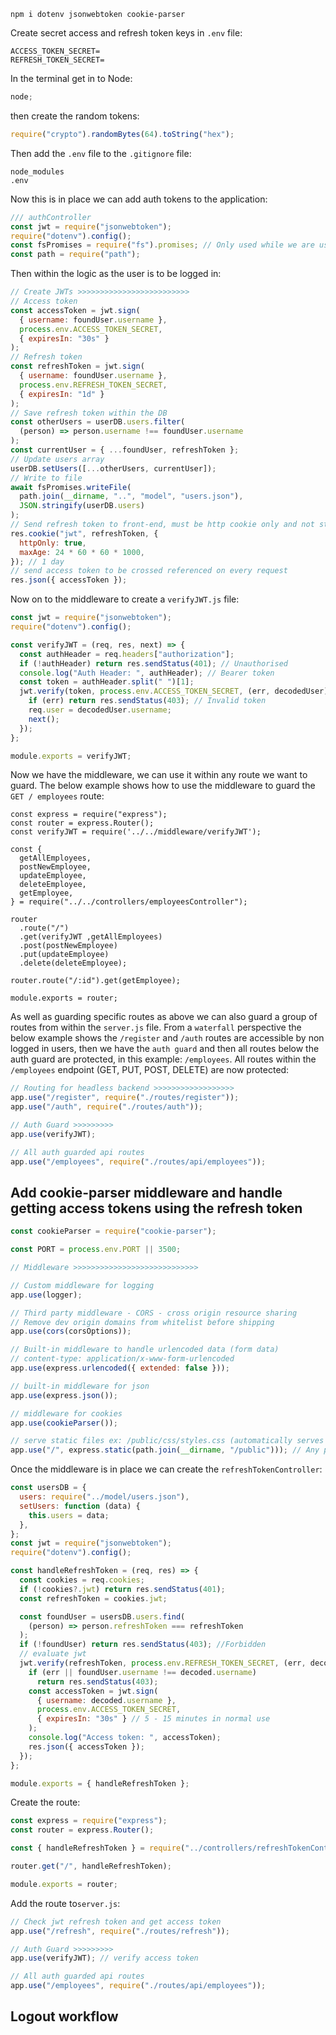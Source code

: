 ```
npm i dotenv jsonwebtoken cookie-parser
```

Create secret access and refresh token keys in `.env` file:

```
ACCESS_TOKEN_SECRET=
REFRESH_TOKEN_SECRET=
```

In the terminal get in to Node:

```js
node;
```

then create the random tokens:

```js
require("crypto").randomBytes(64).toString("hex");
```

Then add the `.env` file to the `.gitignore` file:

```
node_modules
.env
```

Now this is in place we can add auth tokens to the application:

```js
/// authController
const jwt = require("jsonwebtoken");
require("dotenv").config();
const fsPromises = require("fs").promises; // Only used while we are using a file as a proxy db
const path = require("path");
```

Then within the logic as the user is to be logged in:

```js
// Create JWTs >>>>>>>>>>>>>>>>>>>>>>>>>
// Access token
const accessToken = jwt.sign(
  { username: foundUser.username },
  process.env.ACCESS_TOKEN_SECRET,
  { expiresIn: "30s" }
);
// Refresh token
const refreshToken = jwt.sign(
  { username: foundUser.username },
  process.env.REFRESH_TOKEN_SECRET,
  { expiresIn: "1d" }
);
// Save refresh token within the DB
const otherUsers = userDB.users.filter(
  (person) => person.username !== foundUser.username
);
const currentUser = { ...foundUser, refreshToken };
// Update users array
userDB.setUsers([...otherUsers, currentUser]);
// Write to file
await fsPromises.writeFile(
  path.join(__dirname, "..", "model", "users.json"),
  JSON.stringify(userDB.users)
);
// Send refresh token to front-end, must be http cookie only and not stored in local storage
res.cookie("jwt", refreshToken, {
  httpOnly: true,
  maxAge: 24 * 60 * 60 * 1000,
}); // 1 day
// send access token to be crossed referenced on every request
res.json({ accessToken });
```

Now on to the middleware to create a `verifyJWT.js` file:

```js
const jwt = require("jsonwebtoken");
require("dotenv").config();

const verifyJWT = (req, res, next) => {
  const authHeader = req.headers["authorization"];
  if (!authHeader) return res.sendStatus(401); // Unauthorised
  console.log("Auth Header: ", authHeader); // Bearer token
  const token = authHeader.split(" ")[1];
  jwt.verify(token, process.env.ACCESS_TOKEN_SECRET, (err, decodedUser) => {
    if (err) return res.sendStatus(403); // Invalid token
    req.user = decodedUser.username;
    next();
  });
};

module.exports = verifyJWT;
```

Now we have the middleware, we can use it within any route we want to guard.
The below example shows how to use the middleware to guard the `GET / employees` route:

```JS
const express = require("express");
const router = express.Router();
const verifyJWT = require('../../middleware/verifyJWT');

const {
  getAllEmployees,
  postNewEmployee,
  updateEmployee,
  deleteEmployee,
  getEmployee,
} = require("../../controllers/employeesController");

router
  .route("/")
  .get(verifyJWT ,getAllEmployees)
  .post(postNewEmployee)
  .put(updateEmployee)
  .delete(deleteEmployee);

router.route("/:id").get(getEmployee);

module.exports = router;
```

As well as guarding specific routes as above we can also guard a group of routes from within the `server.js` file.
From a `waterfall` perspective the below example shows the `/register` and `/auth` routes are accessible by non logged in users, then we have the `auth guard` and then all routes below the auth guard are protected, in this example: `/employees`. All routes within the `/employees` endpoint (GET, PUT, POST, DELETE) are now protected:

```js
// Routing for headless backend >>>>>>>>>>>>>>>>>>
app.use("/register", require("./routes/register"));
app.use("/auth", require("./routes/auth"));

// Auth Guard >>>>>>>>>
app.use(verifyJWT);

// All auth guarded api routes
app.use("/employees", require("./routes/api/employees"));
```

## Add cookie-parser middleware and handle getting access tokens using the refresh token

```js
const cookieParser = require("cookie-parser");

const PORT = process.env.PORT || 3500;

// Middleware >>>>>>>>>>>>>>>>>>>>>>>>>>>>

// Custom middleware for logging
app.use(logger);

// Third party middleware - CORS - cross origin resource sharing
// Remove dev origin domains from whitelist before shipping
app.use(cors(corsOptions));

// Built-in middleware to handle urlencoded data (form data)
// content-type: application/x-www-form-urlencoded
app.use(express.urlencoded({ extended: false }));

// built-in middleware for json
app.use(express.json());

// middleware for cookies
app.use(cookieParser());

// serve static files ex: /public/css/styles.css (automatically serves all files within public)
app.use("/", express.static(path.join(__dirname, "/public"))); // Any page top level
```

Once the middleware is in place we can create the `refreshTokenController`:

```js
const usersDB = {
  users: require("../model/users.json"),
  setUsers: function (data) {
    this.users = data;
  },
};
const jwt = require("jsonwebtoken");
require("dotenv").config();

const handleRefreshToken = (req, res) => {
  const cookies = req.cookies;
  if (!cookies?.jwt) return res.sendStatus(401);
  const refreshToken = cookies.jwt;

  const foundUser = usersDB.users.find(
    (person) => person.refreshToken === refreshToken
  );
  if (!foundUser) return res.sendStatus(403); //Forbidden
  // evaluate jwt
  jwt.verify(refreshToken, process.env.REFRESH_TOKEN_SECRET, (err, decoded) => {
    if (err || foundUser.username !== decoded.username)
      return res.sendStatus(403);
    const accessToken = jwt.sign(
      { username: decoded.username },
      process.env.ACCESS_TOKEN_SECRET,
      { expiresIn: "30s" } // 5 - 15 minutes in normal use
    );
    console.log("Access token: ", accessToken);
    res.json({ accessToken });
  });
};

module.exports = { handleRefreshToken };
```

Create the route:

```js
const express = require("express");
const router = express.Router();

const { handleRefreshToken } = require("../controllers/refreshTokenController");

router.get("/", handleRefreshToken);

module.exports = router;
```

Add the route to`server.js`:

```js
// Check jwt refresh token and get access token
app.use("/refresh", require("./routes/refresh"));

// Auth Guard >>>>>>>>>
app.use(verifyJWT); // verify access token

// All auth guarded api routes
app.use("/employees", require("./routes/api/employees"));
```

## Logout workflow
